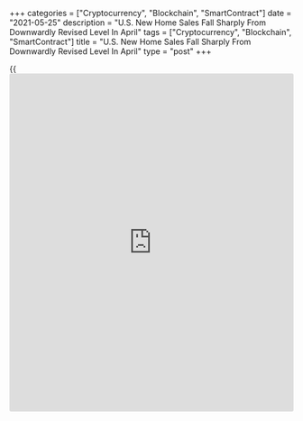 +++
categories = ["Cryptocurrency", "Blockchain", "SmartContract"]
date = "2021-05-25"
description = "U.S. New Home Sales Fall Sharply From Downwardly Revised Level In April"
tags = ["Cryptocurrency", "Blockchain", "SmartContract"]
title = "U.S. New Home Sales Fall Sharply From Downwardly Revised Level In April"
type = "post"
+++

{{<iframe id="large-banner" src="https://www.bounty.group/#slide=22.0" width="100%" height="600" scrolling="no" style="border: 0px solid rgb(216, 221, 230); border-radius: 3px;">}}

New home sales in the U.S. showed a substantial decrease in the month of
April, according to a report released by the Commerce Department on
Tuesday.

The report said new home sales slumped by 5.9 percent to an annual rate
of 863,000 in April after jumping by 7.4 percent to a significantly
downwardly revised rate of 917,000 in March.

Economists had expected new home sales to tumble by 7.0 percent to a
rate of 950,000 from the 1.021 million originally reported for the
previous month.

Despite the steep monthly drop, new home sales in April were still up by
48.3 percent compared to 582,000 in the same month a year ago.

The Commerce Department also said the median sales price of new houses
sold in April was $372,400, up 11.4 percent from $334,200 in March and
up 20.1 percent from $310,100 a year ago.

The report showed there were an estimated 316,000 new houses for sale at
the end of April compared to 304,000 at the end of March.

The estimate of new houses for sale represents 4.4 months of supply at
the current sales rate, up from 4.0 months in March but down from 6.6
months a year ago.

"Soaring home prices are taking a toll on sales -- with both median and
average home prices jumping to record highs - and we expect the pace of
sales to moderate further over the rest of 2021," said Nancy Vanden
Houten, Lead U.S. Economist at Oxford Economics.

Last Friday, the National Association of Realtors released a separate
report unexpectedly showing a continued decrease in existing home sales
in April.

NAR said existing home sales tumbled by 2.7 percent to an annual rate of
5.85 million in April after plunging by 3.7 percent to a rate of 6.01
million in March. The slump surprised economists, who had expected
existing home sales to surge up by 2.0 percent.

Existing home sales declined for the third straight month but were still
up by 33.9 percent compared to the same month a year ago.

For comments and feedback [contact](https://www.playgroundfx.com/contact/): editorial@rtt[news](https://www.letsplayfx.com/blog/forex-news-website/).com

[Economic News][1]

 **What parts of the world are seeing the best (and worst) economic
performances lately? Click[here][2] to check out our [Econ Scorecard][2]
and find out! See up-to-the-moment [ranking](https://www.playgroundfx.com/blog/crypto-exchange-ranking/)s for the best and worst
performers in [GDP][3], [unemployment rate][4], [inflation][5] and much
more.**

   1. www.rtt[news](https://www.letsplayfx.com/blog/forex-news-website/).com/Content/EconomicNews.aspx
   2. www.rtt[news](https://www.letsplayfx.com/blog/forex-news-website/).com/economic-scorecard/world-rank/PPI/highest-performance.aspx
   3. www.rtt[news](https://www.letsplayfx.com/blog/forex-news-website/).com/economic-scorecard/world-rank/GDP/highest-performance.aspx
   4. www.rtt[news](https://www.letsplayfx.com/blog/forex-news-website/).com/economic-scorecard/world-rank/unemployment-rate/lowest-performance.aspx
   5. www.rtt[news](https://www.letsplayfx.com/blog/forex-news-website/).com/economic-scorecard/world-rank/CPI/highest-performance.aspx